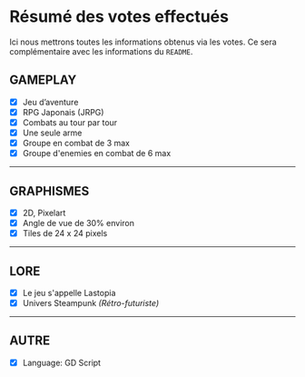# Résumé des votes effectués

Ici nous mettrons toutes les informations obtenus via les votes. Ce sera complémentaire avec les informations du `README`.

## GAMEPLAY

- [x] Jeu d’aventure
- [x] RPG Japonais (JRPG)
- [x] Combats au tour par tour
- [x] Une seule arme
- [x] Groupe en combat de 3 max
- [x] Groupe d'enemies en combat de 6 max

---

## GRAPHISMES

- [x] 2D, Pixelart
- [x] Angle de vue de 30% environ
- [x] Tiles de 24 x 24 pixels

---

## LORE

- [x] Le jeu s'appelle Lastopia
- [x] Univers Steampunk _(Rétro-futuriste)_

---

## AUTRE

- [x] Language: GD Script
